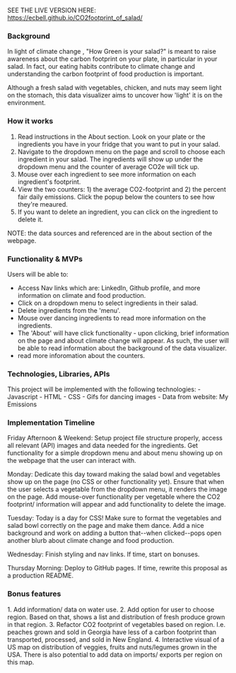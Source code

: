 SEE THE LIVE VERSION HERE: https://ecbell.github.io/CO2footprint_of_salad/

<h3>Background</h3>

In light of climate change , "How Green is your salad?" is meant to raise awareness about the carbon footprint on your plate, in particular in your salad. In fact, our eating habits contribute to climate change and understanding the carbon footprint of food production is important.

Although a fresh salad with vegetables, chicken, and nuts may seem light on the stomach, this data visualizer aims to uncover how 'light' it is on the environment.

<h3>How it works</h3>

1. Read instructions in the About section. Look on your plate or the ingredients you have in your fridge that you want to put in your salad.
2. Navigate to the dropdown menu on the page and scroll to choose each ingredient in your salad. The ingredients will show up under the dropdown menu and the counter of average CO2e will tick up. 
3. Mouse over each ingredient to see more information on each ingredient's footprint. 
4. View the two counters: 1) the average CO2-footprint and 2) the percent fair daily emissions. Click the popup below the counters to see how they're meaured. 
5. If you want to delete an ingredient, you can click on the ingredient to delete it.

NOTE: the data sources and referenced are in the about section of the webpage.

<h3>Functionality & MVPs</h3>
Users will be able to:

- Access Nav links which are: LinkedIn, Github profile, and more information on climate and food production.
- Click on a dropdown menu to select ingredients in their salad. 
- Delete ingredients from the 'menu'.
- Mouse over dancing ingredients to read more information on the ingredients.
- The 'About' will have click functionality - upon clicking, brief information on the page and about climate change will appear. As such, the user will be able to read information about the background of the data visualizer. 
- read more inforomation about the counters.

<h3>Technologies, Libraries, APIs</h3>
This project will be implemented with the following technologies:
- Javascript
- HTML
- CSS
- Gifs for dancing images
- Data from website: My Emissions

<h3>Implementation Timeline</h3>

Friday Afternoon & Weekend: Setup project file structure properly, access all relevant (API) images and data needed for the ingredients. Get functionality for a simple dropdown menu and about menu showing up on the webpage that the user can interact with. 

Monday: Dedicate this day toward making the salad bowl and vegetables show up on the page (no CSS or other functionality yet). Ensure that when the user selects a vegetable from the dropdown menu, it renders the image on the page. Add mouse-over functionality per vegetable where the CO2 footprint/ information will appear and add functionality to delete the image. 

Tuesday: Today is a day for CSS! Make sure to format the vegetables and salad bowl correctly on the page and make them dance. Add a nice background and work on adding a button that--when clicked--pops open another blurb about climate change and food production. 

Wednesday: Finish styling and nav links. If time, start on bonuses.

Thursday Morning: Deploy to GitHub pages. If time, rewrite this proposal as a production README.

<h3>Bonus features</h3>
1. Add information/ data on water use. 
2. Add option for user to choose region. Based on that, shows a list and distribution of fresh produce grown in that region.
3. Refactor CO2 footprint of vegetables based on region. I.e. peaches grown and sold in Georgia have less of a carbon footprint than transported, processed, and sold in New England.
4. Interactive visual of a US map on distribution of veggies, fruits and nuts/legumes grown in the USA. There is also potential to add data on imports/ exports per region on this map. 

